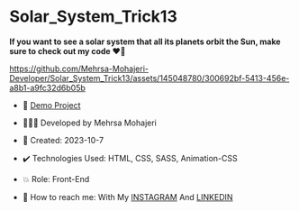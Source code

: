 # Solar_System_Trick13

**If you want to see a solar system that all its planets orbit the Sun, make sure to check out my code ♥️🌌**

https://github.com/Mehrsa-Mohajeri-Developer/Solar_System_Trick13/assets/145048780/300692bf-5413-456e-a8b1-a9fc32d6b05b

- 🔗 [Demo Project](https://mehrsa-mohajeri-developer.github.io/Solar_System_Trick13/)
  
- 👩🏻‍💻 Developed by Mehrsa Mohajeri

- 📆 Created: 2023-10-7

- ✔️ Technologies Used: HTML, CSS, SASS, Animation-CSS

- 💥 Role: Front-End

- 📲 How to reach me: With My [INSTAGRAM](https://www.instagram.com/mehrsa_mohajeri_developer) And [LINKEDIN](https://www.linkedin.com/in/mehrsa-mohajeri-developer)
